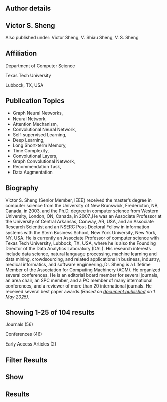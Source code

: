 ## Author details

## Victor S. Sheng[](https://orcid.org/0000-0003-4960-174X)[](https://ieeexplore.ieee.org/Xplorehelp/Help_Author_Profile_Page.html)

Also published under: Victor Sheng, V. Shiau Sheng, V. S. Sheng

## Affiliation

Department of Computer Science

Texas Tech University

Lubbock, TX, USA

## Publication Topics

-   Graph Neural Networks,
-   Neural Network,
-   Attention Mechanism,
-   Convolutional Neural Network,
-   Self-supervised Learning,
-   Deep Learning,
-   Long Short-term Memory,
-   Time Complexity,
-   Convolutional Layers,
-   Graph Convolutional Network,
-   Recommendation Task,
-   Data Augmentation

## Biography

Victor S. Sheng (Senior Member, IEEE) received the master’s degree in computer science from the University of New Brunswick, Fredericton, NB, Canada, in 2003, and the Ph.D. degree in computer science from Western University, London, ON, Canada, in 2007.,He was an Associate Professor at the University of Central Arkansas, Conway, AR, USA, and an Associate Research Scientist and an NSERC Post-Doctoral Fellow in information systems with the Stern Business School, New York University, New York, NY, USA. He is currently an Associate Professor of computer science with Texas Tech University, Lubbock, TX, USA, where he is also the Founding Director of the Data Analytics Laboratory (DAL). His research interests include data science, natural language processing, machine learning and data mining, crowdsourcing, and related applications in business, industry, medical informatics, and software engineering.,Dr. Sheng is a Lifetime Member of the Association for Computing Machinery (ACM). He organized several conferences. He is an editorial board member for several journals, an area chair, an SPC member, and a PC member of many international conferences, and a reviewer of more than 20 international journals. He received several best paper awards._(Based on [document published](https://ieeexplore.ieee.org/document/10981795) on 1 May 2025)._

## Showing 1-25 of 104 results

Journals (56)

Conferences (46)

Early Access Articles (2)

## Filter Results

## Show

## Results